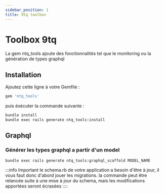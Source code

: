 ```yaml
---
sidebar_position: 1
title: 9tq toolbox
---
```


# Toolbox 9tq

La gem ntq_tools ajoute des fonctionnalités tel que le monitoring ou la génération de types graphql

## Installation

Ajoutez cette ligne à votre Gemfile :

```ruby
gem 'ntq_tools'
```

puis éxécuter la commande suivante :

```bash
bundle install
bundle exec rails generate ntq_tools:install
```

## Graphql

### Générer les types graphql a partir d'un model

```bash
bundle exec rails generate ntq_tools:graphql_scaffold MODEL_NAME
```

:::info Important
le schema.rb de votre application a besoin d'être à jour, il vous faut donc d'abord jouer les migrations.
la commande peut être relancée suite à une mise à jour du schema, mais les modifications apportées seront écrasées
::::